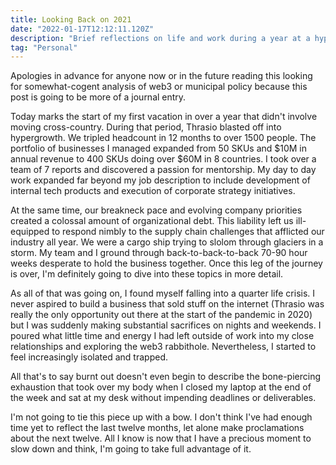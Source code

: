 ```yaml
---
title: Looking Back on 2021
date: "2022-01-17T12:12:11.120Z"
description: "Brief reflections on life and work during a year at a hypergrowth startup."
tag: "Personal"
---
```


Apologies in advance for anyone now or in the future reading this looking for somewhat-cogent analysis of web3 or municipal policy because this post is going to be more of a journal entry. 

Today marks the start of my first vacation in over a year that didn't involve moving cross-country. During that period, Thrasio blasted off into hypergrowth. We tripled headcount in 12 months to over 1500 people. The portfolio of businesses I managed expanded from 50 SKUs and $10M in annual revenue to 400 SKUs doing over $60M in 8 countries. I took over a team of 7 reports and discovered a passion for mentorship. My day to day work expanded far beyond my job description to include development of internal tech products and execution of corporate strategy initiatives.

At the same time, our breakneck pace and evolving company priorities created a colossal amount of organizational debt. This liability left us ill-equipped to respond nimbly to the supply chain challenges that afflicted our industry all year. We were a cargo ship trying to slolom through glaciers in a storm. My team and I ground through back-to-back-to-back 70-90 hour weeks desperate to hold the business together. Once this leg of the journey is over, I'm definitely going to dive into these topics in more detail.

As all of that was going on, I found myself falling into a quarter life crisis. I never aspired to build a business that sold stuff on the internet (Thrasio was really the only opportunity out there at the start of the pandemic in 2020) but I was suddenly making substantial sacrifices on nights and weekends. I poured what little time and energy I had left outside of work into my close relationships and exploring the web3 rabbithole. Nevertheless, I started to feel increasingly isolated and trapped.

All that's to say burnt out doesn't even begin to describe the bone-piercing exhaustion that took over my body when I closed my laptop at the end of the week and sat at my desk without impending deadlines or deliverables. 

I'm not going to tie this piece up with a bow. I don't think I've had enough time yet to reflect the last twelve months, let alone make proclamations about the next twelve. All I know is now that I have a precious moment to slow down and think, I'm going to take full advantage of it.
